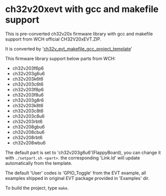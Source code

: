 # ch32v20xevt with gcc and makefile support

This is pre-converted ch32v20x firmware library with gcc and makefile support from WCH official CH32V20xEVT.ZIP. 

It is converted by '[ch32v_evt_makefile_gcc_project_template](https://github.com/cjacker/ch32v_evt_makefile_gcc_project_template)'

This firmware library support below parts from WCH:

- ch32v203f6p6
- ch32v203g6u6
- ch32v203k6t6
- ch32v203c6t6
- ch32v203f8p6
- ch32v203f8u6
- ch32v203g8r6
- ch32v203k8t6
- ch32v203c8t6
- ch32v203c8u6
- ch32v203rbt6
- ch32v208gbu6
- ch32v208cbu6
- ch32v208rbt6
- ch32v208wbu6

The default part is set to 'ch32v203g6u6'(FlappyBoard), you can change it with `./setpart.sh <part>`. the corresponding 'Link.ld' will update automatically from the template.

The default 'User' codes is 'GPIO_Toggle' from the EVT example, all examples shipped in original EVT package provided in 'Examples' dir.

To build the project, type `make`.

